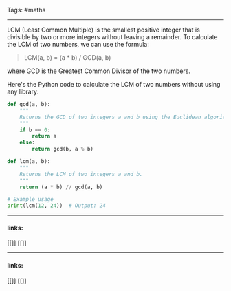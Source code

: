 
Tags: #maths

------------------------------------------
LCM (Least Common Multiple) is the smallest positive integer that is divisible by two or more integers without leaving a remainder. To calculate the LCM of two numbers, we can use the formula:

> LCM(a, b) = (a * b) / GCD(a, b)

where GCD is the Greatest Common Divisor of the two numbers.

Here's the Python code to calculate the LCM of two numbers without using any library:

```python
def gcd(a, b):
    """
    Returns the GCD of two integers a and b using the Euclidean algorithm.
    """
    if b == 0:
        return a
    else:
        return gcd(b, a % b)

def lcm(a, b):
    """
    Returns the LCM of two integers a and b.
    """
    return (a * b) // gcd(a, b)

# Example usage
print(lcm(12, 24))  # Output: 24

```

---------------------
#### links:
[[]]
[[]]













---------------------
#### links:
[[]]
[[]]